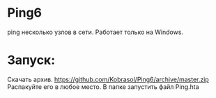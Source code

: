 # Ping6
ping несколько узлов в сети.
Работает только на Windows.
# Запуск:
Скачать архив. https://github.com/Kobrasol/Ping6/archive/master.zip 
Распакуйте его в любое место. В папке запустить файл Ping.hta
